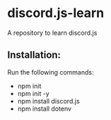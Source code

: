 # discord.js-learn
A repository to learn discord.js

## Installation:
Run the following commands:
- npm init
- npm init -y
- npm install discord.js
- npm install dotenv
